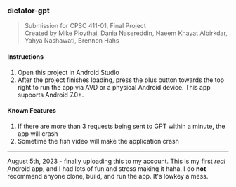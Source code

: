 ### dictator-gpt

> Submission for CPSC 411-01, Final Project<br>
> Created by Mike Ploythai, Dania Nasereddin, Naeem Khayat Albirkdar, Yahya Nashawati, Brennon Hahs

#### Instructions

1. Open this project in Android Studio
2. After the project finishes loading, press the plus button towards the top right to run the app via AVD or a physical Android device. This app supports Android 7.0+.

#### Known Features
1. If there are more than 3 requests being sent to GPT within a minute, the app will crash
2. Sometime the fish video will make the application crash

***

August 5th, 2023 - finally uploading this to my account. This is my first *real* Android app, and I had lots of fun and stress making it haha. I do **not** recommend anyone clone, build, and run the app. It's lowkey a mess.
